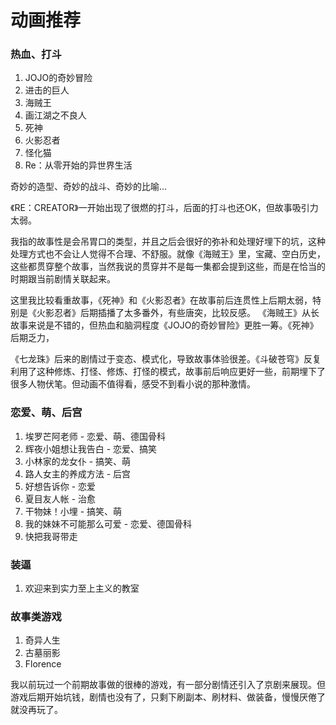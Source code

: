 # 动画推荐

### 热血、打斗

1. JOJO的奇妙冒险
3. 进击的巨人
2. 海贼王
4. 画江湖之不良人
3. 死神
4. 火影忍者
5. 怪化猫
6. Re：从零开始的异世界生活

奇妙的造型、奇妙的战斗、奇妙的比喻...

《RE：CREATOR》一开始出现了很燃的打斗，后面的打斗也还OK，但故事吸引力太弱。

我指的故事性是会吊胃口的类型，并且之后会很好的弥补和处理好埋下的坑，这种处理方式也不会让人觉得不合理、不舒服。就像《海贼王》里，宝藏、空白历史，这些都贯穿整个故事，当然我说的贯穿并不是每一集都会提到这些，而是在恰当的时期跟当前剧情关联起来。

这里我比较看重故事，《死神》和《火影忍者》在故事前后连贯性上后期太弱，特别是《火影忍者》后期插播了太多番外，有些唐突，比较反感。
《海贼王》从长故事来说是不错的，但热血和脑洞程度《JOJO的奇妙冒险》更胜一筹。《死神》后期乏力，

《七龙珠》后来的剧情过于变态、模式化，导致故事体验很差。《斗破苍穹》反复利用了这种修炼、打怪、修炼、打怪的模式，故事前后响应更好一些，前期埋下了很多人物伏笔。但动画不值得看，感受不到看小说的那种激情。

### 恋爱、萌、后宫

1. 埃罗芒阿老师 - 恋爱、萌、德国骨科
1. 辉夜小姐想让我告白 - 恋爱、搞笑
2. 小林家的龙女仆 - 搞笑、萌
2. 路人女主的养成方法 - 后宫
2. 好想告诉你 - 恋爱
1. 夏目友人帐 - 治愈
1. 干物妹！小埋 - 搞笑、萌
1. 我的妹妹不可能那么可爱 - 恋爱、德国骨科
1. 快把我哥带走

### 装逼

1. 欢迎来到实力至上主义的教室

### 故事类游戏

1. 奇异人生
2. 古墓丽影
3. Florence

我以前玩过一个前期故事做的很棒的游戏，有一部分剧情还引入了京剧来展现。但游戏后期开始坑钱，剧情也没有了，只剩下刷副本、刷材料、做装备，慢慢厌倦了就没再玩了。